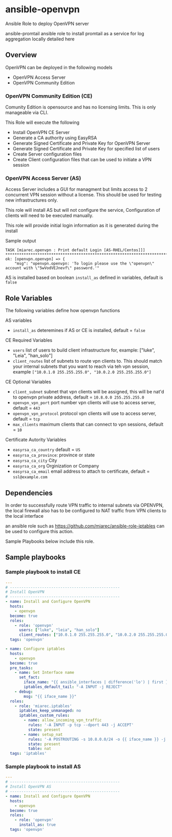 # ansible-openvpn
Ansible Role to deploy OpenVPN server

ansible-promtail
ansible role to install promtail as a service for log aggregation locally detailed here

## Overview
OpenVPN can be deployed in the following models
 - OpenVPN Access Server
 - OpenVPN Community Edition

### OpenVPN Community Edition (CE)
Comunity Edition is opensource and has no licensing limits. This is only manageable via CLI.

This Role will execute the following
- Install OpenVPN CE Server
- Generate a CA authority using EasyRSA
- Generate Signed Certificate and Private Key for OpenVPN Server
- Generate Signed Certificate and Private Key for specified list of users
- Create Server configuration files
- Create Client configuration files that can be used to initiate a VPN session


### OpenVPN Access Server (AS)
Access Server includes a GUI for managment but limits access to 2 concurrent VPN session without a license. This should be used for testing new infrastructures only.

This role will install AS but will not configure the service, Configuration of clients will need to be executed manually.

This role will provide initial login information as it is generated during the install

Sample output
```
TASK [miarec.openvpn : Print default Login [AS-RHEL/Centos]]] ************************************************************************************
ok: [openvpn.openvpn] => {
    "msg": "openvpn.openvpn: 'To login please use the \"openvpn\" account with \"5wVodVEJnevf\" password.'"
```

AS is installed based on boolean `install_as` defined in variables, default is `false`


## Role Variables
The following variables define how openvpn functions

AS variables
- `install_as` deteremines if AS or CE is installed, default = `false`

CE Required Variables
- `users` list of users to build client infrastructure for, example: ["luke", "Leia", "han_solo"]
- `client_routes` list of subnets to route vpn clients to. This should match your internal subnets that you want to reach via teh vpn session, example `["10.0.1.0 255.255.255.0", "10.0.2.0 255.255.255.0"]`

CE Optional Variables
- `client_subnet` subnet that vpn clients will be assigned, this will be nat'd to openvpn private address, default = `10.8.0.0 255.255.255.0`
- `openvpn_vpn_port` port number vpn clients will use to access server, default = `443`
- `openvpn_vpn_protocol` protocol vpn clients will use to access server, default = `tcp`
- `max_clients` maximum clients that can connect to vpn sessions, default = `10`

Certificate Autority Variables
- `easyrsa_ca_country` default = `US`
- `easyrsa_ca_province`: province or state
- `easyrsa_ca_city` City
- `easyrsa_ca_org` Orginization or Company
- `easyrsa_ca_email` email address to attach to certificate, default = `ssl@example.com`

## Dependencies
In order to successfully route VPN traffic to internal subnets via OPENVPN, the local firewall also has to be configured to NAT traffic from VPN clients to the local interface

an ansible role such as https://github.com/miarec/ansible-role-iptables can be used to configure this action.

Sample Playbooks below include this role.

## Sample playbooks
### Sample playbook to install CE
```yaml
---
# ------------------------------------------------
# Install OpenVPN
# ------------------------------------------------
- name: Install and Configure OpenVPN
  hosts:
    - openvpn
  become: true
  roles:
    - role: 'openvpn'
      users: ["luke", "leia", "han_solo"]
      client_routes: ["10.0.1.0 255.255.255.0", "10.0.2.0 255.255.255.0"]
  tags: 'openvpn'

- name: Configure iptables
  hosts:
    - openvpn
  become: true
  pre_tasks:
    - name: Set Interface name
      set_fact:
        iface_name: "{{ ansible_interfaces | difference('lo') | first }}"
        iptables_default_tail: "-A INPUT -j REJECT"
    - debug:
        msg: "{{ iface_name }}"
  roles:
    - role: 'miarec.iptables'
      iptables_keep_unmanaged: no
      iptables_custom_rules:
        - name: allow_incoming_vpn_traffic
          rules: '-A INPUT -p tcp --dport 443 -j ACCEPT'
          state: present
        - name: setup_nat
          rules: '-A POSTROUTING -s 10.8.0.0/24 -o {{ iface_name }} -j MASQUERADE'
          state: present
          table: nat
  tags: 'iptables'
```

### Sample playbook to install AS
```yaml
---
# ------------------------------------------------
# Install OpenVPN AS
# ------------------------------------------------
- name: Install and Configure OpenVPN
  hosts:
    - openvpn
  become: true
  roles:
    - role: 'openvpn'
      install_as: true
  tags: 'openvpn'
```
